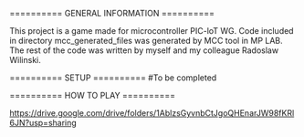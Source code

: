 ========== GENERAL INFORMATION ==========

This project is a game made for microcontroller PIC-loT WG.
Code included in directory mcc_generated_files was generated
by MCC tool in MP LAB. The rest of the code was written by 
myself and my colleague Radoslaw Wilinski.


========== SETUP ==========
#To be completed

========== HOW TO PLAY ==========

https://drive.google.com/drive/folders/1AblzsGyvnbCtJgoQHEnarJW98fKRl6JN?usp=sharing
